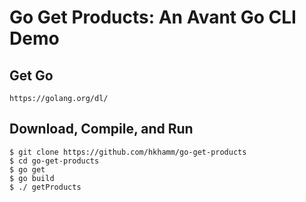 # Go Get Products: An Avant Go CLI Demo

## Get Go
```
https://golang.org/dl/
```

## Download, Compile, and Run
```
$ git clone https://github.com/hkhamm/go-get-products
$ cd go-get-products
$ go get
$ go build
$ ./ getProducts
```
